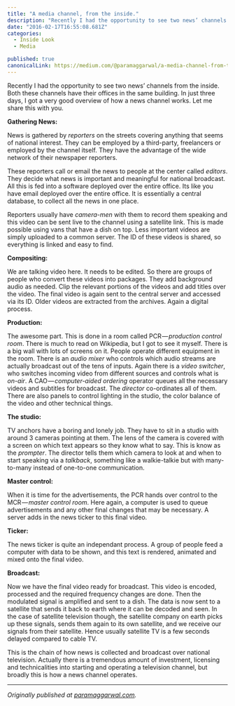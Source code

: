 ```yaml
---
title: "A media channel, from the inside."
description: "Recently I had the opportunity to see two news’ channels from the inside. Both these channels have their offices in the same building. In just three days, I got a very good overview of how a news…"
date: "2016-02-17T16:55:08.681Z"
categories: 
  - Inside Look
  - Media

published: true
canonicalLink: https://medium.com/@paramaggarwal/a-media-channel-from-the-inside-d3abebb77999
---
```


Recently I had the opportunity to see two news’ channels from the inside. Both these channels have their offices in the same building. In just three days, I got a very good overview of how a news channel works. Let me share this with you.

**Gathering News:**

News is gathered by _reporters_ on the streets covering anything that seems of national interest. They can be employed by a third-party, freelancers or employed by the channel itself. They have the advantage of the wide network of their newspaper reporters.

These reporters call or email the news to people at the center called _editors_. They decide what news is important and meaningful for national broadcast. All this is fed into a software deployed over the entire office. Its like you have email deployed over the entire office. It is essentially a central database, to collect all the news in one place.

Reporters usually have _camera-men_ with them to record them speaking and this video can be sent live to the channel using a satellite link. This is made possible using vans that have a dish on top. Less important videos are simply uploaded to a common server. The ID of these videos is shared, so everything is linked and easy to find.

**Compositing:**

We are talking video here. It needs to be edited. So there are groups of people who convert these videos into packages. They add background audio as needed. Clip the relevant portions of the videos and add titles over the video. The final video is again sent to the central server and accessed via its ID. Older videos are extracted from the archives. Again a digital process.

**Production:**

The awesome part. This is done in a room called PCR — _production control room_. There is much to read on Wikipedia, but I got to see it myself. There is a big wall with lots of screens on it. People operate different equipment in the room. There is an _audio mixer_ who controls which audio streams are actually broadcast out of the tens of inputs. Again there is a _video switcher_, who switches incoming video from different sources and controls what is _on-air_. A CAO — _computer-aided ordering_ operator queues all the necessary videos and subtitles for broadcast. The _director_ co-ordinates all of them. There are also panels to control lighting in the studio, the color balance of the video and other technical things.

**The studio:**

TV anchors have a boring and lonely job. They have to sit in a studio with around 3 cameras pointing at them. The lens of the camera is covered with a screen on which text appears so they know what to say. This is know as the _prompter_. The director tells them which camera to look at and when to start speaking via a _talkback_, something like a walkie-talkie but with many-to-many instead of one-to-one communication.

**Master control:**

When it is time for the advertisements, the PCR hands over control to the MCR — _master control room_. Here again, a computer is used to queue advertisements and any other final changes that may be necessary. A server adds in the news ticker to this final video.

**Ticker:**

The news ticker is quite an independant process. A group of people feed a computer with data to be shown, and this text is rendered, animated and mixed onto the final video.

**Broadcast:**

Now we have the final video ready for broadcast. This video is encoded, processed and the required frequency changes are done. Then the modulated signal is amplified and sent to a dish. The data is now sent to a satellite that sends it back to earth where it can be decoded and seen. In the case of satellite television though, the satellite company on earth picks up these signals, sends them again to its own satellite, and we receive our signals from their satellite. Hence usually satellite TV is a few seconds delayed compared to cable TV.

This is the chain of how news is collected and broadcast over national television. Actually there is a tremendous amount of investment, licensing and technicalities into starting and operating a television channel, but broadly this is how a news channel operates.

---

_Originally published at_ [_paramaggarwal.com_](http://paramaggarwal.com/post/741706211/a-media-channel-from-the-inside)_._